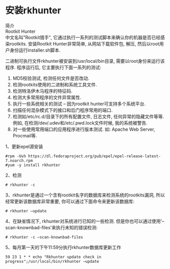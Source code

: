 安装rkhunter
===========
简介  
Rootkit Hunter  
中文名叫"Rootkit猎手", 它通过执行一系列的测试脚本来确认你的机器是否已经感染rootkits.
安装Rootkit Hunter非常简单, 从网站下载软件包, 解压, 然后以root用户身份运行installer.sh脚本.

二进制可执行文件rkhunter被安装到/usr/local/bin目录, 需要以root身份来运行该程序. 程序运行后, 它主要执行下面一系列的测试:  
1. MD5校验测试, 检测任何文件是否改动.  
2. 检测rootkits使用的二进制和系统工具文件.  
3. 检测特洛伊木马程序的特征码.  
4. 检测大多常用程序的文件异常属性.  
5. 执行一些系统相关的测试 – 因为rootkit hunter可支持多个系统平台.  
6. 扫描任何混杂模式下的接口和后门程序常用的端口.  
7. 检测如/etc/rc.d/目录下的所有配置文件, 日志文件, 任何异常的隐藏文件等等. 例如, 在检测/dev/.udev和/etc/.pwd.lock文件时候, 我的系统被警告.  
8. 对一些使用常用端口的应用程序进行版本测试. 如: Apache Web Server, Procmail等.  


1、更新epel源安装  
```
#rpm -Uvh https://dl.fedoraproject.org/pub/epel/epel-release-latest-7.noarch.rpm
#yum -y install rkhunter
```  

2、检测
```
# rkhunter -c
```  

3、rkhunter是通过一个含有rootkit名字的数据库来检测系统的rootkits漏洞, 所以经常更新该数据库非常重要, 你可以通过下面命令来更新该数据库:
```
# rkhunter –update
```  

4、在缺省情况下, rkhunter对系统进行已知的一些检测. 但是你也可以通过使用’–scan-knownbad-files’来执行未知的错误检测:
```
# rkhunter -c –scan-knownbad-files
```  

5、每月第一天的下午11:59分执行rkhunter数据库更新工作    
```
59 23 1 * * echo "Rkhunter update check in progress";/usr/local/bin/rkhunter –update
```  
